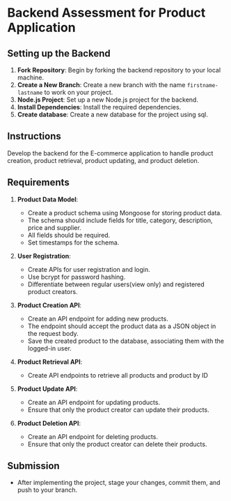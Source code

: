 # Backend Assessment for Product Application

## Setting up the Backend

1. **Fork Repository**: Begin by forking the backend repository to your local machine.
2. **Create a New Branch**: Create a new branch with the name `firstname-lastname` to work on your project.
3. **Node.js Project**: Set up a new Node.js project for the backend.
4. **Install Dependencies**: Install the required dependencies.
5. **Create database**: Create a new database for the project using sql.

## Instructions

Develop the backend for the E-commerce application to handle product creation, product retrieval, product updating, and product deletion.

## Requirements

1. **Product Data Model**:

   - Create a product schema using Mongoose for storing product data.
   - The schema should include fields for title, category, description, price and supplier.
   - All fields should be required.
   - Set timestamps for the schema.

1. **User Registration**:

   - Create APIs for user registration and login.
   - Use bcrypt for password hashing.
   - Differentiate between regular users(view only) and registered product creators.

2. **Product Creation API**:

   - Create an API endpoint for adding new products.
   - The endpoint should accept the product data as a JSON object in the request body.
   - Save the created product to the database, associating them with the logged-in user.

3. **Product Retrieval API**:

   - Create API endpoints to retrieve all products and product by ID

4. **Product Update API**:

   - Create an API endpoint for updating products.
   - Ensure that only the product creator can update their products.

5. **Product Deletion API**:

   - Create an API endpoint for deleting products.
   - Ensure that only the product creator can delete their products.

## Submission

- After implementing the project, stage your changes, commit them, and push to your branch.
